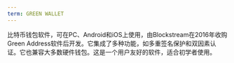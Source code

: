 ```yaml
---
term: GREEN WALLET
---
```


比特币钱包软件，可在PC、Android和iOS上使用，由Blockstream在2016年收购Green Address软件后开发。它集成了多种功能，如多重签名保护和双因素认证。它也兼容大多数硬件钱包。这是一个用户友好的软件，适合初学者使用。